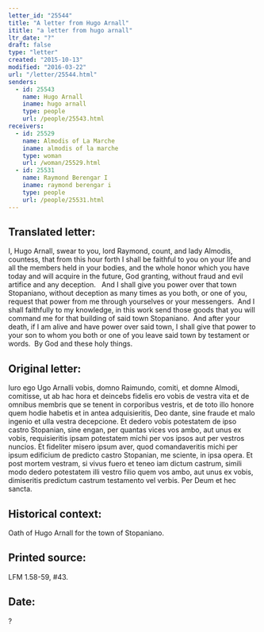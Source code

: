 ```yaml
---
letter_id: "25544"
title: "A letter from Hugo Arnall"
ititle: "a letter from hugo arnall"
ltr_date: "?"
draft: false
type: "letter"
created: "2015-10-13"
modified: "2016-03-22"
url: "/letter/25544.html"
senders:
  - id: 25543
    name: Hugo Arnall
    iname: hugo arnall
    type: people
    url: /people/25543.html
receivers:
  - id: 25529
    name: Almodis of La Marche
    iname: almodis of la marche
    type: woman
    url: /woman/25529.html
  - id: 25531
    name: Raymond Berengar I
    iname: raymond berengar i
    type: people
    url: /people/25531.html
---
```

<h2> Translated letter:</h2><p>I, Hugo Arnall, swear to you, lord Raymond, count, and lady Almodis, countess, that from this hour forth I shall be faithful to you on your life and all the members held in your bodies, and the whole honor which you have today and will acquire in the future, God granting, without fraud and evil artifice and any deception.&nbsp;&nbsp; And I shall give you power over that town Stopaniano, without deception as many times as you both, or one of you, request that power from me through yourselves or your messengers.&nbsp; And I shall faithfully to my knowledge, in this work send those goods that you will command me for that building of said town Stopaniano.&nbsp; And after your death, if I am alive and have power over said town, I shall give that power to your son to whom you both or one of you leave said town by testament or words.&nbsp; By God and these holy things.</p><h2 class="mt-4"> Original letter:</h2><p class="Bodytext21">Iuro ego Ugo Arnalli vobis, domno Raimundo, comiti, et domne Almodi, comitisse, ut ab hac hora et deincebs fidelis ero vobis de vestra vita et de omnibus membris que se tenent in corporibus vestris, et de toto illo honore quem hodie habetis et in antea adquisieritis, Deo dante, sine fraude et malo ingenio et ulla vestra decepcione. Et dedero vobis potestatem de ipso castro Stopanian, sine engan, per quantas vices vos ambo, aut unus ex vobis, requisieritis ipsam potestatem michi per vos ipsos aut per vestros nuncios. Et fideliter misero ipsum aver, quod comandaveritis michi per ipsum edificium de predicto castro Stopanian, me sciente, in ipsa opera. Et post mortem vestram, si vivus fuero et teneo iam dictum castrum, simili modo dedero potestatem illi vestro filio quem vos ambo, aut unus ex vobis, dimiseritis predictum castrum testamento vel verbis. Per Deum et hec sancta.</p><h2 class="mt-4"> Historical context:</h2><p>Oath of Hugo Arnall for the town of Stopaniano.</p><h2 class="mt-4"> Printed source:</h2><p>LFM 1.58-59, #43.&nbsp;&nbsp;</p><h2 class="mt-4"> Date:</h2>?